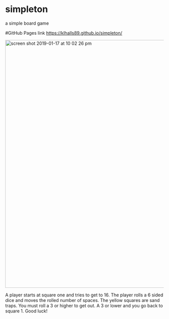 # simpleton
a simple board game

#GitHub Pages link
https://klhalls89.github.io/simpleton/

<img width="788" alt="screen shot 2019-01-17 at 10 02 26 pm" src="https://user-images.githubusercontent.com/41968928/51366587-a57dfe80-1aa3-11e9-8d6f-a0da022cce17.png">

A player starts at square one and tries to get to 16. 
The player rolls a 6 sided dice and moves the rolled number of spaces.
The yellow squares are sand traps. You must roll a 3 or higher to get out. A 3 or lower and you go back to square 1.
Good luck!
